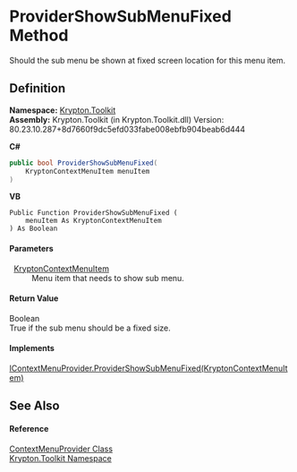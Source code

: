 # ProviderShowSubMenuFixed Method


Should the sub menu be shown at fixed screen location for this menu item.



## Definition
**Namespace:** <a href="79d2eac2-21f4-54ff-7552-b20c33c30600.md">Krypton.Toolkit</a>  
**Assembly:** Krypton.Toolkit (in Krypton.Toolkit.dll) Version: 80.23.10.287+8d7660f9dc5efd033fabe008ebfb904beab6d444

**C#**
``` C#
public bool ProviderShowSubMenuFixed(
	KryptonContextMenuItem menuItem
)
```
**VB**
``` VB
Public Function ProviderShowSubMenuFixed ( 
	menuItem As KryptonContextMenuItem
) As Boolean
```



#### Parameters
<dl><dt>  <a href="19269e57-f7e7-326d-c5b4-f602bf32208b.md">KryptonContextMenuItem</a></dt><dd>Menu item that needs to show sub menu.</dd></dl>

#### Return Value
Boolean  
True if the sub menu should be a fixed size.

#### Implements
<a href="d7e03e25-fe2a-08c1-b2e7-936bfdbe0fdc.md">IContextMenuProvider.ProviderShowSubMenuFixed(KryptonContextMenuItem)</a>  


## See Also


#### Reference
<a href="1bdd5154-fb29-6360-fee9-cfdf41d2214c.md">ContextMenuProvider Class</a>  
<a href="79d2eac2-21f4-54ff-7552-b20c33c30600.md">Krypton.Toolkit Namespace</a>  
